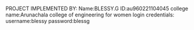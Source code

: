 PROJECT IMPLEMENTED BY:
Name:BLESSY.G
ID:au960221104045
college name:Arunachala college of engineering for women
login credentials:
username:blessy
password:blessg
